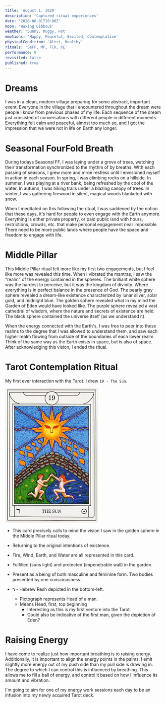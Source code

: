 ```yaml
---
title: 'August 1, 2020'
description: 'Captured ritual experiences'
date: '2020-08-01T10:00Z'
moon: 'Waxing Gibbous'
weather: 'Sunny, Muggy, Hot'
emotions: 'Happy, Peaceful, Excited, Contemplative'
physicalCondition: 'Alert, Healthy'
rituals: 'SeFF, MP, TCR, RE'
performance: 9
revisited: false
published: true
---
```


# Dreams

I was in a clean, modern village preparing for some abstract, important event. Everyone in the village that I encountered throughout the dream were people I know from previous phases of my life. Each sequence of the dream just consisted of conversations with different people in different moments. Everything felt calm and peaceful, almost too much so, and I got the impression that we were not in life on Earth any longer.

# Seasonal FourFold Breath

During todays Seasonal FF, I was laying under a grove of trees, watching their transformation synchronized to the rhythm of by breaths. WIth each passing of seasons, I grew more and mroe restless until I envisioned myself in action in each season. In spring, I was climbing rocks on a hillside. In summer, I was playing at a river bank, being refreshed by the cool of the water. In autumn, I was hiking trails under a blazing canopy of trees. In winter, I was gathering firewood in silent, magical woods blanketed with snow.

When I meditated on this following the ritual, I was saddened by the notion that these days, it's hard for people to even engage with the Earth anymore. Everything is either private property, or paid public land with hours, restrictions, crowds, etc. that make personal engagement near impossible. There need to be more public lands where people have the space and freedom to engage with life.

# Middle Pillar

This Middle Pillar ritual felt more like my first two engagements, but I feel like more was revealed this time. When I vibrated the mantras, I saw the "realm" of the energy contained in the spheres. The brilliant white sphere was the hardest to perceive, but it was the kingdom of divinity. Where everything is in perfect balance in the presence of God. The pearly gray sphere revealed a dream-like existence characterized by lunar silver, solar gold, and midnight blue. The golden sphere revealed what in my mind the Garden of Eden would have looked like. The purple sphere revealed a vast cathedral of wisdom, where the nature and secrets of existence are held. The black sphere contained the universe itself (as we understand it).

When the energy connected with the Earth's, I was free to peer into these realms to the degree that I was allowed to understand them, and saw each higher realm flowing from outside of the boundaries of each lower realm. Think of the same way as the Earth exists in space, but is also of space. After acknowledging this vision, I ended the ritual.

# Tarot Contemplation Ritual

My first ever interaction with the Tarot. I drew `19 - The Sun`.

![the-sun](./the-sun.jpg)

* This card precisely calls to mind the vision I saw in the golden sphere in the Middle Pillar ritual today.

* Returning to the original intentions of existence.

* Fire, Wind, Earth, and Water are all represented in this card.

* Fulfilled (suns light) and protected (impenetrable wall) in the garden.

* Present as a being of both masculine and feminine form. Two bodies presented by one consciousness.

* **ﬧ** - Hebrew Resh depicted in the bottom-left.
    * Pictograph represents Head of a man.
    * Means Head, first, top beginning
        * Interesting as this is my first venture into the Tarot.
        * Could also be indicative of the first man, given the depiction of Eden?

# Raising Energy

I have come to realize just how important breathing is to raising energy. Additionally, it is important to align the energy points in the palms. I emit slightly more energy out of my push side than my pull side is drawing in. The degree to which I can control this is influenced by breathing. This allows me to fill a ball of energy, and control it based on how I influence its amount and vibration.

I'm going to aim for one of my energy work sessions each day to be an infusion into my newly acquired Tarot deck.